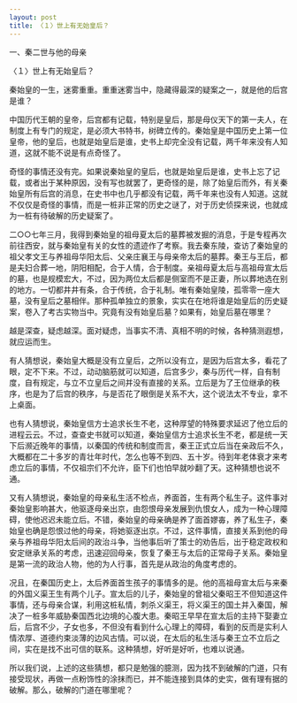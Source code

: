 ```yaml
---
layout: post
title: 〈１〉世上有无始皇后？
---
```

一、秦二世与他的母亲

〈１〉世上有无始皇后？

秦始皇的一生，迷雾重重。重重迷雾当中，隐藏得最深的疑案之一，就是他的后宫是谁？

中国历代王朝的皇帝，后宫都有记载，特别是皇后，那是母仪天下的第一夫人，在制度上有专门的规定，是必须大书特书，树碑立传的。秦始皇是中国历史上第一位皇帝，他的皇后，也就是始皇后是谁，史书上却完全没有记载，两千年来没有人知道，这就不能不说是有点奇怪了。

奇怪的事情还没有完。如果说秦始皇的皇后，也就是始皇后是谁，史书上忘了记载，或者出于某种原因，没有写也就罢了，更奇怪的是，除了始皇后而外，有关秦始皇所有后宫的消息，在史书中也几乎都没有记载，两千年来也没有人知道。这就不仅仅是奇怪的事情，而是一桩非正常的历史之谜了，对于历史侦探来说，也就成为一桩有待破解的历史疑案了。

二○○七年三月，我得到秦始皇的祖母夏太后的墓葬被发掘的消息，于是专程再次前往西安，就与秦始皇有关的女性的遗迹作了考察。我去秦东陵，查访了秦始皇的祖父孝文王与养祖母华阳太后、父亲庄襄王与母亲帝太后的墓葬。秦王与王后，都是夫妇合葬一地，阴阳相配，合于人情，合于制度。亲祖母夏太后与高祖母宣太后的墓，也是规模宏大，不过，因为两位太后都是侧室而不是正妻，所以葬地选在别的地方。一切都井井有条，合于传统，合于礼制。唯有秦始皇陵，孤零零一座大墓，没有皇后之墓相伴。那种孤单独立的景象，实实在在地将谁是始皇后的历史疑案，卷入了考古实物当中。究竟有没有始皇后墓？如果有，始皇后墓在哪里？

越是深查，疑虑越深。面对疑虑，当事实不清、真相不明的时候，各种猜测遐想，就应运而生。

有人猜想说，秦始皇大概是没有立皇后，之所以没有立，是因为后宫太多，看花了眼，定不下来。不过，动动脑筋就可以知道，后宫多少，秦与历代一样，自有制度，自有规定，与立不立皇后之间并没有直接的关系。立后是为了王位继承的秩序，也是为了后宫的秩序，与是否花了眼倒是关系不大，这个说法太不专业，拿不上桌面。

也有人猜想说，秦始皇信方士追求长生不老，这种厚望的特殊要求延迟了他立后的进程云云。不过，查查史书就可以知道，秦始皇信方士追求长生不老，都是统一天下后濒近晚年的事情，以秦国的传统和制度而言，秦王正式立后当在亲政后不久，大概都在二十多岁的青壮年时代，怎么也等不到四、五十岁。待到年老体衰才来考虑立后的事情，不仅祖宗们不允许，臣下们也怕早就吵翻了天。这种猜想也说不通。

又有人猜想说，秦始皇的母亲私生活不检点，养面首，生有两个私生子。这件事对秦始皇影响甚大，他驱逐母亲出京，由怨恨母亲发展到仇恨女人，成为一种心理障碍，使他迟迟未能立后。不错，秦始皇的母亲确是养了面首嫪毐，养了私生子，秦始皇也确是怨恨过他的母亲，将她驱逐出京。不过，这件事情，直接关系到他的母亲与养祖母华阳太后间的政治斗争，当他事后听了策士的劝告后，出于稳定政权和安定继承关系的考虑，迅速迎回母亲，恢复了秦王与太后的正常母子关系。秦始皇是第一流的政治人物，他的为人行事，首先是从政治的角度考虑的。

况且，在秦国历史上，太后养面首生孩子的事情多的是。他的高祖母宣太后与来秦的外国义渠王生有两个儿子。宣太后的儿子，秦始皇的曾祖父秦昭王不但知道这件事情，还与母亲合谋，利用这桩私情，刺杀义渠王，将义渠王的国土并入秦国，解决了一桩多年威胁秦国西北边境的心腹大患。秦昭王早早在宣太后的主持下娶妻立后，后宫不少，子女也多，不但没有看到什么心理上的障碍，看到的反而是实利人情浓厚、道德约束淡薄的边风古情。可以说，在太后的私生活与秦王立不立后之间，实在是找不出可信的联系。这种猜想，好听是好听，也难以说通。

所以我们说，上述的这些猜想，都只是勉强的臆测，因为找不到破解的门道，只有接受现状，再做一点粉饰性的涂抹而已，并不能连接到具体的史实，做有理有据的破解。那么，破解的门道在哪里呢？


